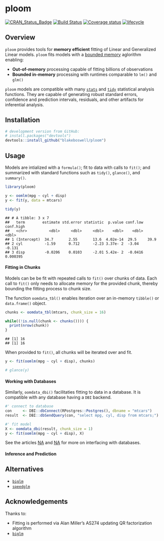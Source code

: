
# ploom

[![CRAN\_Status\_Badge](https://www.r-pkg.org/badges/version/ploom)](https://cran.r-project.org/package=ploom)
[![Build
Status](https://api.travis-ci.com/blakeboswell/ploom.svg?branch=develop)](https://api.travis-ci.com/blakeboswell/ploom)
[![Coverage
status](https://codecov.io/gh/blakeboswell/ploom/branch/develop/graph/badge.svg)](https://codecov.io/github/blakeboswell/ploom?branch=develop)
[![lifecycle](https://img.shields.io/badge/lifecycle-experimental-orange.svg)](https://www.tidyverse.org/lifecycle/#experimental)

<!-- [AppVeyor Build Status]() -->

## Overview

`ploom` provides tools for **memory efficient** fitting of Linear and
Generalized Linear models. `ploom` fits models with a [bounded
memory](#aknowledgements) aglorithm enabling:

  - **Out-of-memory** processing capable of fitting billions of
    observations
  - **Bounded in-memory** processing with runtimes comparable to `lm()`
    and `glm()`

`ploom` models are compatible with many [`stats`]() and [`tidy`]()
statistical analysis functions. They are capable of generating robust
standard errors, confidence and prediction intervals, residuals, and
other artifacts for inferential analysis.

## Installation

``` r
# development version from GitHub:
# install.packages("devtools")
devtools::install_github("blakeboswell/ploom")
```

## Usage

Models are intialized with a `formula()`; fit to data with calls to
`fit()`; and summarized with standard functions such as `tidy()`,
`glance()`, and `summary()`.

``` r
library(ploom)

y <- oomlm(mpg ~ cyl + disp)
y <- fit(y, data = mtcars)

tidy(y)
```

    ## # A tibble: 3 x 7
    ##   term        estimate std.error statistic  p.value conf.low  conf.high
    ##   <chr>          <dbl>     <dbl>     <dbl>    <dbl>    <dbl>      <dbl>
    ## 1 (Intercept)  34.7       2.55       13.6  4.02e-14  29.5     39.9     
    ## 2 cyl          -1.59      0.712      -2.23 3.37e- 2  -3.04    -0.131   
    ## 3 disp         -0.0206    0.0103     -2.01 5.42e- 2  -0.0416   0.000395

#### Fitting in Chunks

Models can be be fit with repeated calls to `fit()` over chunks of data.
Each call to `fit()` only needs to allocate memory for the provided
chunk, thereby bounding the fitting process to chunk size.

The function `oomdata_tbl()` enables iteration over an in-memory
`tibble()` or `data.frame()` object.

``` r
chunks <- oomdata_tbl(mtcars, chunk_size = 16)

while((!is.null(chunk <- chunks()))) {
  print(nrow(chunk))
}
```

    ## [1] 16
    ## [1] 16

When provided to `fit()`, all chunks will be iterated over and fit.

``` r
y <- fit(oomlm(mpg ~ cyl + disp), chunks)

# glance(y)
```

#### Working with Databases

Similarly, `oomdata_dbi()` facilitaties fitting to data in a database.
It is compatible with any database having a `DBI` backend.

``` r
#' connect to database
con     <- DBI::dbConnect(RPostgres::Postgres(), dbname = "mtcars")
result  <- DBI::dbSendQuery(con, "select mpg, cyl, disp from mtcars;")

#' fit model
X <- oomdata_dbi(result, chunk_size = 1)
y <- fit(oomlm(mpg ~ cyl + disp), X)
```

See the articles [NA]() and [NA]() for more on interfacing with
databases.

#### Inference and Prediction

## Alternatives

  - [`biglm`](https://cran.r-project.org/web/packages/biglm/index.html)
  - [`speedglm`](https://cran.r-project.org/web/packages/speedglm/index.html)

## Acknowledgements

Thanks to:

  - Fitting is performed via Alan Miller’s AS274 updating QR
    factorization algorithm
  - [`biglm`](https://cran.r-project.org/web/packages/biglm/index.html)
